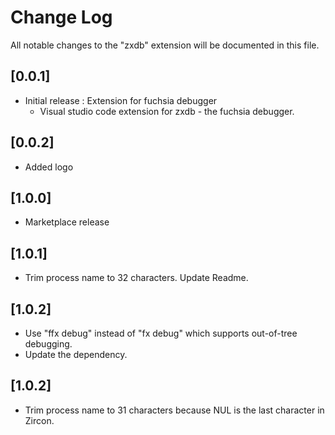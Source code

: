# Change Log

All notable changes to the "zxdb" extension will be documented in this file.

## [0.0.1]

- Initial release : Extension for fuchsia debugger
  - Visual studio code extension for zxdb - the fuchsia debugger.

## [0.0.2]

- Added logo

## [1.0.0]

- Marketplace release

## [1.0.1]

- Trim process name to 32 characters. Update Readme.

## [1.0.2]

- Use "ffx debug" instead of "fx debug" which supports out-of-tree debugging.
- Update the dependency.

## [1.0.2]

- Trim process name to 31 characters because NUL is the last character in
  Zircon.
